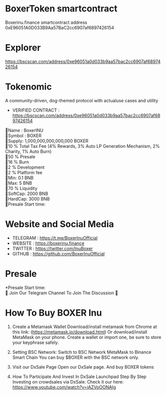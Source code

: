 # BoxerToken smartcontract
Boxerinu.finance smartcontract address 0xE96051A0D033B9Aa57BaC2cc6907af6897426154

# Explorer
https://bscscan.com/address/0xe96051a0d033b9aa57bac2cc6907af6897426154

# Tokenomic
A community-driven, dog-themed protocol with actualuse cases and utility

* VERIFIED CONTRACT : https://bscscan.com/address/0xe96051a0d033b9aa57bac2cc6907af6897426154

🐶Name : BoxerINU\
🐶Symbol : BOXER\
🐶Supply: 1,000,000,000,000,000 BOXER\
🐶10 % Total Tax Fee (4% Rewards, 3% Auto LP Generation Mechanism, 2% Charity, 1% Auto Burn)\
🐶50 % Presale\
🐶16 % Burn\
🐶2 % Development\
🐶2 % Platform fee\
🐶Min: 0.1 BNB\
🐶Max: 5 BNB\
🐶70 % Liquidity\
🐶SoftCap: 2000 BNB\
🐶HardCap: 3000 BNB\
🐶Presale Start time:

# Website and Social Media
* TELEGRAM : https://t.me/BoxerInuOfficial
* WEBSITE : https://boxerinu.finance
* TWITTER :  https://twitter.com/InuBoxer
* GITHUB : https://github.com/BoxerInuOfficial

# Presale
*Presale Start time:\
🐶 Join Our Telegram Channel To Join The Discussion 🐶

# How To Buy BOXER Inu
01. Create a Metamask Wallet
Download/install metamask from Chrome at this link: (https://metamask.io/download.html) Or download/install MetaMask on your phone. Create a wallet or import one, be sure to store your keyphrase safely.

02. Setting BSC Network:
Switch to BSC Network MetaMask to Binance Smart Chain You can buy $BOXER with the BSC network only.

03. Visit our DxSale Page
Open our DxSale page. And buy BOXER tokens

04. How To Participate And Invest In DxSale Launchpad Step By Step Investing on crowdsales via DxSale:
Check it our here: https://www.youtube.com/watch?v=iAZVoOONAIg
